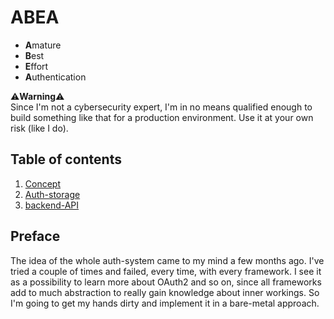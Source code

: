 # ABEA
- **A**mature
- **B**est
- **E**ffort
- **A**uthentication

⚠️**Warning**⚠️  
Since I'm not a cybersecurity expert, I'm in no means qualified enough to
build something like that for a production environment. Use it at your own risk (like I do).

## Table of contents
1. [Concept](concept.md)
2. [Auth-storage](auth-storage.md)
3. [backend-API]()

## Preface
The idea of the whole auth-system came to my mind a few months ago. I've tried a couple of times and failed, every time, with every framework.
I see it as a possibility to learn more about OAuth2 and so on, since all frameworks add to much abstraction to really gain knowledge about inner workings. So I'm going to get my hands dirty and implement it in a bare-metal approach. 